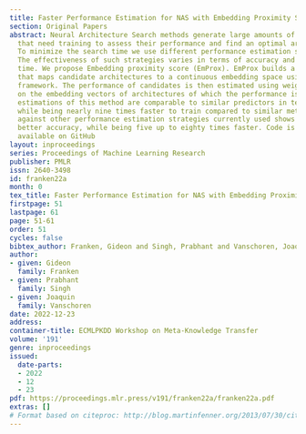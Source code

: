 ```yaml
---
title: Faster Performance Estimation for NAS with Embedding Proximity Score
section: Original Papers
abstract: Neural Architecture Search methods generate large amounts of candidate architectures
  that need training to assess their performance and find an optimal architecture.
  To minimize the search time we use different performance estimation strategies.
  The effectiveness of such strategies varies in terms of accuracy and fit and query
  time. We propose Embedding proximity score (EmProx). EmProx builds a meta-model
  that maps candidate architectures to a continuous embedding space using an encoder-decoder
  framework. The performance of candidates is then estimated using weighted kNN based
  on the embedding vectors of architectures of which the performance is known. Performance
  estimations of this method are comparable to similar predictors in terms of accuracy
  while being nearly nine times faster to train compared to similar methods. Benchmarking
  against other performance estimation strategies currently used shows similar or
  better accuracy, while being five up to eighty times faster. Code is made publicly
  available on GitHub
layout: inproceedings
series: Proceedings of Machine Learning Research
publisher: PMLR
issn: 2640-3498
id: franken22a
month: 0
tex_title: Faster Performance Estimation for NAS with Embedding Proximity Score
firstpage: 51
lastpage: 61
page: 51-61
order: 51
cycles: false
bibtex_author: Franken, Gideon and Singh, Prabhant and Vanschoren, Joaquin
author:
- given: Gideon
  family: Franken
- given: Prabhant
  family: Singh
- given: Joaquin
  family: Vanschoren
date: 2022-12-23
address:
container-title: ECMLPKDD Workshop on Meta-Knowledge Transfer
volume: '191'
genre: inproceedings
issued:
  date-parts:
  - 2022
  - 12
  - 23
pdf: https://proceedings.mlr.press/v191/franken22a/franken22a.pdf
extras: []
# Format based on citeproc: http://blog.martinfenner.org/2013/07/30/citeproc-yaml-for-bibliographies/
---
```


